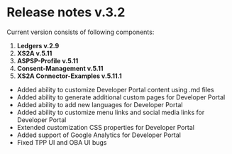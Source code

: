 # Release notes v.3.2

Current version consists of following components:
1. **Ledgers v.2.9**
2. **XS2A v.5.11**
3. **ASPSP-Profile v.5.11**
4. **Consent-Management v.5.11**
5. **XS2A Connector-Examples v.5.11.1**

- Added ability to customize Developer Portal content using .md files
- Added ability to generate additional custom pages for Developer Portal
- Added ability to add new languages for Developer Portal
- Added ability to customize menu links and social media links for Developer Portal
- Extended customization CSS properties for Developer Portal
- Added support of Google Analytics for Developer Portal
- Fixed TPP UI and OBA UI bugs
